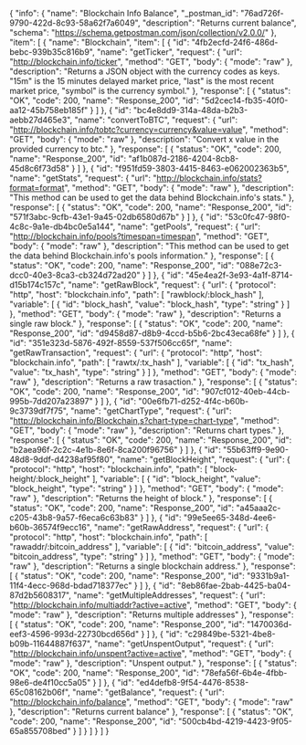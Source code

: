 {
  "info": {
    "name": "Blockchain Info Balance",
    "_postman_id": "76ad726f-9790-422d-8c93-58a62f7a6049",
    "description": "Returns current balance",
    "schema": "https://schema.getpostman.com/json/collection/v2.0.0/"
  },
  "item": [
    {
      "name": "Blockchain",
      "item": [
        {
          "id": "4fb2ecfd-24f6-486d-bebc-939b35c816b9",
          "name": "getTicker",
          "request": {
            "url": "http://blockchain.info/ticker",
            "method": "GET",
            "body": {
              "mode": "raw"
            },
            "description": "Returns a JSON object with the currency codes as keys. \"15m\" is the 15 minutes delayed market price, \"last\" is the most recent market price, \"symbol\" is the currency symbol."
          },
          "response": [
            {
              "status": "OK",
              "code": 200,
              "name": "Response_200",
              "id": "5d2cec14-fb35-40f0-aa12-45b758eb185f"
            }
          ]
        },
        {
          "id": "bc4e8dd9-314a-48da-b2b3-aebb27d465e3",
          "name": "convertToBTC",
          "request": {
            "url": "http://blockchain.info/tobtc?currency=currency&value=value",
            "method": "GET",
            "body": {
              "mode": "raw"
            },
            "description": "Convert x value in the provided currency to btc."
          },
          "response": [
            {
              "status": "OK",
              "code": 200,
              "name": "Response_200",
              "id": "af1b087d-2186-4204-8cb8-45d8c6f73d58"
            }
          ]
        },
        {
          "id": "f951fd59-3803-4415-8463-e062002363b5",
          "name": "getStats",
          "request": {
            "url": "http://blockchain.info/stats?format=format",
            "method": "GET",
            "body": {
              "mode": "raw"
            },
            "description": "This method can be used to get the data behind Blockchain.info's stats."
          },
          "response": [
            {
              "status": "OK",
              "code": 200,
              "name": "Response_200",
              "id": "571f3abc-9cfb-43e1-9a45-02db6580d67b"
            }
          ]
        },
        {
          "id": "53c0fc47-98f0-4c8c-9a1e-db4bc0e5a144",
          "name": "getPools",
          "request": {
            "url": "http://blockchain.info/pools?timespan=timespan",
            "method": "GET",
            "body": {
              "mode": "raw"
            },
            "description": "This method can be used to get the data behind Blockchain.info's pools information."
          },
          "response": [
            {
              "status": "OK",
              "code": 200,
              "name": "Response_200",
              "id": "088e72c3-dcc0-40e3-8ca3-cb324d72ad20"
            }
          ]
        },
        {
          "id": "45e4ea2f-3e93-4a1f-8714-d15b174c157c",
          "name": "getRawBlock",
          "request": {
            "url": {
              "protocol": "http",
              "host": "blockchain.info",
              "path": [
                "rawblock/:block_hash"
              ],
              "variable": [
                {
                  "id": "block_hash",
                  "value": "block_hash",
                  "type": "string"
                }
              ]
            },
            "method": "GET",
            "body": {
              "mode": "raw"
            },
            "description": "Returns a single raw block."
          },
          "response": [
            {
              "status": "OK",
              "code": 200,
              "name": "Response_200",
              "id": "d9458d87-d8b9-4ccd-b5b6-2bc43eca68fe"
            }
          ]
        },
        {
          "id": "351e323d-5876-492f-8559-537f506cc65f",
          "name": "getRawTransaction",
          "request": {
            "url": {
              "protocol": "http",
              "host": "blockchain.info",
              "path": [
                "rawtx/:tx_hash"
              ],
              "variable": [
                {
                  "id": "tx_hash",
                  "value": "tx_hash",
                  "type": "string"
                }
              ]
            },
            "method": "GET",
            "body": {
              "mode": "raw"
            },
            "description": "Returns a raw trasaction."
          },
          "response": [
            {
              "status": "OK",
              "code": 200,
              "name": "Response_200",
              "id": "907cf012-40eb-44cb-995b-7dd207a23897"
            }
          ]
        },
        {
          "id": "00e6fb71-d252-4f4c-b60b-9c3739df7f75",
          "name": "getChartType",
          "request": {
            "url": "http://blockchain.info/Blockchain,s?chart-type=chart-type",
            "method": "GET",
            "body": {
              "mode": "raw"
            },
            "description": "Returns chart types."
          },
          "response": [
            {
              "status": "OK",
              "code": 200,
              "name": "Response_200",
              "id": "b2aea96f-2c2c-4e1b-8e6f-8ca200f96756"
            }
          ]
        },
        {
          "id": "55b63ff9-9e90-48d8-9ddf-d4238af95f80",
          "name": "getBlockHeight",
          "request": {
            "url": {
              "protocol": "http",
              "host": "blockchain.info",
              "path": [
                "block-height/:block_height"
              ],
              "variable": [
                {
                  "id": "block_height",
                  "value": "block_height",
                  "type": "string"
                }
              ]
            },
            "method": "GET",
            "body": {
              "mode": "raw"
            },
            "description": "Returns the height of block."
          },
          "response": [
            {
              "status": "OK",
              "code": 200,
              "name": "Response_200",
              "id": "a45aaa2c-c205-43b8-9a57-f6eca6c63b83"
            }
          ]
        },
        {
          "id": "99e5ee65-348d-4ee6-b60b-36574f9ecc16",
          "name": "getRawAddress",
          "request": {
            "url": {
              "protocol": "http",
              "host": "blockchain.info",
              "path": [
                "rawaddr/:bitcoin_address"
              ],
              "variable": [
                {
                  "id": "bitcoin_address",
                  "value": "bitcoin_address",
                  "type": "string"
                }
              ]
            },
            "method": "GET",
            "body": {
              "mode": "raw"
            },
            "description": "Returns a single blockchain address."
          },
          "response": [
            {
              "status": "OK",
              "code": 200,
              "name": "Response_200",
              "id": "9331b9a1-11f4-4ecc-968d-bdad718377ec"
            }
          ]
        },
        {
          "id": "8eb86fae-2bab-4425-ba04-87d2b5608317",
          "name": "getMultipleAddresses",
          "request": {
            "url": "http://blockchain.info/multiaddr?active=active",
            "method": "GET",
            "body": {
              "mode": "raw"
            },
            "description": "Returns multiple addresses"
          },
          "response": [
            {
              "status": "OK",
              "code": 200,
              "name": "Response_200",
              "id": "1470036d-eef3-4596-993d-22730bcd656d"
            }
          ]
        },
        {
          "id": "c29849be-5321-4be8-b09b-11644887f637",
          "name": "getUnspentOutput",
          "request": {
            "url": "http://blockchain.info/unspent?active=active",
            "method": "GET",
            "body": {
              "mode": "raw"
            },
            "description": "Unspent output."
          },
          "response": [
            {
              "status": "OK",
              "code": 200,
              "name": "Response_200",
              "id": "78efa56f-6b4e-4fbb-98e6-de4f10cc5a05"
            }
          ]
        },
        {
          "id": "ed4defb8-9f54-4476-8538-65c08162b06f",
          "name": "getBalance",
          "request": {
            "url": "http://blockchain.info/balance",
            "method": "GET",
            "body": {
              "mode": "raw"
            },
            "description": "Returns current balance"
          },
          "response": [
            {
              "status": "OK",
              "code": 200,
              "name": "Response_200",
              "id": "500cb4bd-4219-4423-9f05-65a855708bed"
            }
          ]
        }
      ]
    }
  ]
}